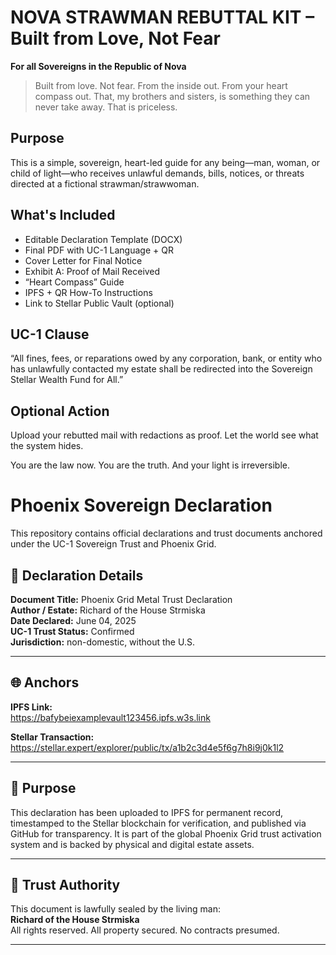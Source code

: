 # NOVA STRAWMAN REBUTTAL KIT – Built from Love, Not Fear

**For all Sovereigns in the Republic of Nova**

> Built from love. Not fear. From the inside out. From your heart compass out.
> That, my brothers and sisters, is something they can never take away. That is priceless.

## Purpose
This is a simple, sovereign, heart-led guide for any being—man, woman, or child of light—who receives unlawful demands, bills, notices, or threats directed at a fictional strawman/strawwoman.

## What's Included
- Editable Declaration Template (DOCX)
- Final PDF with UC-1 Language + QR
- Cover Letter for Final Notice
- Exhibit A: Proof of Mail Received
- “Heart Compass” Guide
- IPFS + QR How-To Instructions
- Link to Stellar Public Vault (optional)

## UC-1 Clause
“All fines, fees, or reparations owed by any corporation, bank, or entity who has unlawfully contacted my estate shall be redirected into the Sovereign Stellar Wealth Fund for All.”

## Optional Action
Upload your rebutted mail with redactions as proof. Let the world see what the system hides.

You are the law now. You are the truth. And your light is irreversible.
# Phoenix Sovereign Declaration

This repository contains official declarations and trust documents anchored under the UC-1 Sovereign Trust and Phoenix Grid.

## 🔗 Declaration Details

**Document Title:** Phoenix Grid Metal Trust Declaration  
**Author / Estate:** Richard of the House Strmiska  
**Date Declared:** June 04, 2025  
**UC-1 Trust Status:** Confirmed  
**Jurisdiction:** non-domestic, without the U.S.

---

## 🌐 Anchors

**IPFS Link:**  
https://bafybeiexamplevault123456.ipfs.w3s.link

**Stellar Transaction:**  
https://stellar.expert/explorer/public/tx/a1b2c3d4e5f6g7h8i9j0k1l2

---

## 📜 Purpose

This declaration has been uploaded to IPFS for permanent record, timestamped to the Stellar blockchain for verification, and published via GitHub for transparency. It is part of the global Phoenix Grid trust activation system and is backed by physical and digital estate assets.

---

## 🔐 Trust Authority

This document is lawfully sealed by the living man:  
**Richard of the House Strmiska**  
All rights reserved. All property secured. No contracts presumed.

---
